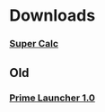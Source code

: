 # Downloads

### [Super Calc](https://github.com/GeoStudios/Downloads/releases/download/SuperCalc_1.0/SuperCalc.jar)


## Old
### [ Prime Launcher 1.0 ](https://github.com/Prime-Asylum/Downloads/releases/download/PrimeLauncher/Prime.Launcher.Setup.exe)
